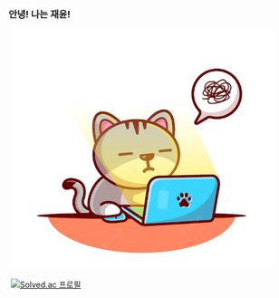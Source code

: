 ###  															안녕! 나는 재윤!

​															![me](./catwork.png)

​																				[![Solved.ac																				프로필](http://mazassumnida.wtf/api/v2/generate_badge?boj=tenedict)](https://solved.ac/tenedict)
